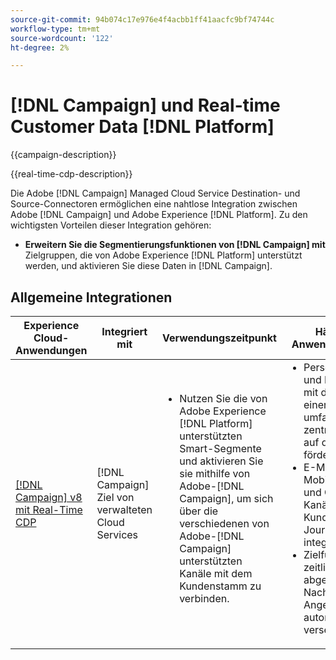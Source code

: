```yaml
---
source-git-commit: 94b074c17e976e4f4acbb1ff41aacfc9bf74744c
workflow-type: tm+mt
source-wordcount: '122'
ht-degree: 2%

---
```



# [!DNL Campaign] und Real-time Customer Data [!DNL Platform]

{{campaign-description}}

{{real-time-cdp-description}}

Die Adobe [!DNL Campaign] Managed Cloud Service Destination- und Source-Connectoren ermöglichen eine nahtlose Integration zwischen Adobe [!DNL Campaign] und Adobe Experience [!DNL Platform]. Zu den wichtigsten Vorteilen dieser Integration gehören:

+ **Erweitern Sie die Segmentierungsfunktionen von [!DNL Campaign] mit** Zielgruppen, die von Adobe Experience [!DNL Platform] unterstützt werden, und aktivieren Sie diese Daten in [!DNL Campaign].

## Allgemeine Integrationen

<table>
    <thead>
        <tr>
            <th>Experience Cloud-Anwendungen</th>
            <th>Integriert mit</th>
            <th>Verwendungszeitpunkt</th>
            <th>Häufige Anwendungsfälle</th>
        </tr>
    </thead>
    <tbody>
        <tr>
            <td><a href="../../integrations/tutorials/campaign-rtcdp/campaign-v8-real-time-cdp.md" target="_blank" rel="noreferrer">[!DNL Campaign] v8 mit Real-Time CDP</a></td>
            <td>[!DNL Campaign] Ziel von verwalteten Cloud Services</td>
            <td>
                <ul style="margin-top: 0;">
                    <li>Nutzen Sie die von Adobe Experience [!DNL Platform] unterstützten Smart-Segmente und aktivieren Sie sie mithilfe von Adobe-[!DNL Campaign], um sich über die verschiedenen von Adobe-[!DNL Campaign] unterstützten Kanäle mit dem Kundenstamm zu verbinden.</li>
                </ul>
            </td>
            <td>
              <ul style="margin-top: 0;">
                <li>Personalisierung und Interaktion mit der Hilfe einer umfassenden, zentralen Sicht auf den Kunden fördern.</li>
                <li>E-Mail-, Mobil-, Online- und Offline-Kanäle in die Kunden-Journey integrieren.</li>
                <li>Zielführende, zeitlich optimal abgestimmte Nachrichten und Angebote automatisch versenden.</li>
               <ul style="margin-top: 0;">
            </td>
        </tr>              
    </tbody>          
</table>
